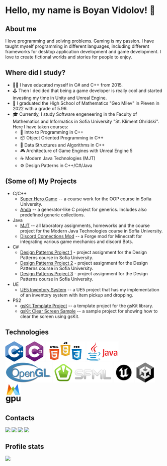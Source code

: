 # Hello, my name is Boyan Vidolov! 👋

## About me

I love programming and solving problems. 
Gaming is my passion. 
I have taught myself programming in different languages, including different frameworks for desktop application development and game development. 
I love to create fictional worlds and stories for people to enjoy.

## Where did I study?

* 🧑‍💻 I have educated myself in C# and C++ from 2015.
* 🕹️ Then I decided that being a game developer is really cool and started investing my time in Unity and Unreal Engine.
* 🏫 I graduated the High School of Mathematics "Geo Milev" in Pleven in 2022 with a grade of 5.96.
* 🎓 Currently, I study Software engeneering in the Faculty of Mathematics and Informatics in Sofia University "St. Kliment Ohridski". Here I have taken courses:
  * 🐣 Intro to Programming in C++
  * 📦 Object Oriented Programming in C++
  * 📃 Data Structures and Algorithms in C++
  * 🎮 Architecture of Game Engines with Unreal Engine 5
  * ☕ Modern Java Technologies (MJT)
  * ⚙️ Design Patterns in C++/C#/Java

## (Some of) My Projects

* C/C++
  * [Super Hero Game](https://github.com/boyan1742/super-hero-game) -- a course work for the OOP course in Sofia University.
  * [Anda](https://github.com/boyan1742/anda) -- a generator-like C project for generics. Includes also predefined generic collections.
* Java
  * [MJT](https://github.com/boyan1742/mjt-2023-2024) -- all laboratory assignments, homeworks and the course project for the Modern Java Technologies course in Sofia University.
  * [Discord Connections Mod](https://github.com/boyan1742/discord-connection-mod) -- a Forge mod for Minecraft for integrating various game mechanics and discord Bots.
* C#
  * [Design Patterns Project 1](https://github.com/boyan1742/OOP_DesignPatterns_Project1) - project assignment for the Design Patterns course in Sofia University.
  * [Design Patterns Project 2](https://github.com/boyan1742/OOP_DesignPatterns_Project2) - project assignment for the Design Patterns course in Sofia University.
  * [Design Patterns Project 3](https://github.com/boyan1742/OOP_DesignPatterns_Project3) - project assignment for the Design Patterns course in Sofia University.
* UE
  * [UE5 Inventory System](https://github.com/boyan1742/UE5InventorySystem) -- a UE5 project that has my implementation of an inventory system with item pickup and dropping.
* PS2
  * [gsKit Template Project](https://github.com/boyan1742/ps2_gsKit_template) -- a template project for the gsKit library.
  * [gsKit Clear Screen Sample](https://github.com/boyan1742/ps2_gsKit_clearScreen) -- a sample project for showing how to clear the screen using gsKit.

## Technologies

<code><img height="64" src="https://github.com/boyan1742/boyan1742/blob/master/img/cpp.png"/></code>
<code><img height="64" src="https://github.com/boyan1742/boyan1742/blob/master/img/cs.png"/></code>
<code><img height="64" src="https://github.com/boyan1742/boyan1742/blob/master/img/html.png"/></code>
<code><img height="64" src="https://github.com/boyan1742/boyan1742/blob/master/img/java.png"/></code>
<code><img height="64" src="https://github.com/boyan1742/boyan1742/blob/master/img/opengl.png"/></code>
<code><img height="64" src="https://github.com/boyan1742/boyan1742/blob/master/img/sfml.png"/></code>
<code><img height="64" src="https://github.com/boyan1742/boyan1742/blob/master/img/ue5.png"/></code>
<code><img height="64" src="https://github.com/boyan1742/boyan1742/blob/master/img/unity.png"/></code>
<code><img height="64" src="https://github.com/boyan1742/boyan1742/blob/master/img/wgpu.png"/></code>

## Contacts

[<img src="https://img.shields.io/badge/linkedin-%230077B5.svg?&style=for-the-badge&logo=linkedin&logoColor=black">](https://www.linkedin.com/in/boyan-vidolov-1b2b4626a/) 
[<img src = "https://img.shields.io/badge/instagram-%23E4405F.svg?&style=for-the-badge&logo=instagram&logoColor=black">](https://www.instagram.com/boyan.1742) 
[<img src = "https://img.shields.io/badge/facebook-%231877F2.svg?&style=for-the-badge&logo=facebook&logoColor=black">](https://www.facebook.com/boyan.vidolov)
[<img src = "https://img.shields.io/badge/x-%231877F2.svg?&style=for-the-badge&logo=x&logoColor=black">](https://www.twitter.com/boyan1742)

## Profile stats

<img height="160" src="https://github-readme-stats.vercel.app/api/top-langs/?username=boyan1742&layout=compact" />

